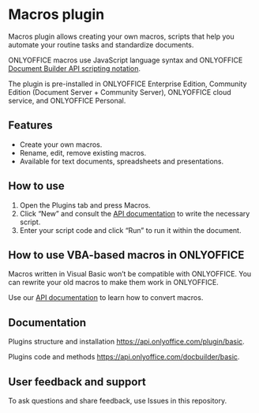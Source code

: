 # Macros plugin

Macros plugin allows creating your own macros, scripts that help you automate your routine tasks and standardize documents. 

ONLYOFFICE macros use JavaScript language syntax and ONLYOFFICE [Document Builder API scripting notation](https://api.onlyoffice.com/docbuilder/basic). 

The plugin is pre-installed in ONLYOFFICE Enterprise Edition, Community Edition (Document Server + Community Server), ONLYOFFICE cloud service, and ONLYOFFICE Personal.

## Features

* Create your own macros.
* Rename, edit, remove existing macros.
* Available for text documents, spreadsheets and presentations.

## How to use

1. Open the Plugins tab and press Macros.
2. Click “New” and consult the [API documentation](https://api.onlyoffice.com/plugin/macros) to write the necessary script.
3. Enter your script code and click “Run” to run it within the document.

## How to use VBA-based macros in ONLYOFFICE

Macros written in Visual Basic won’t be compatible with ONLYOFFICE. You can rewrite your old macros to make them work in ONLYOFFICE. 

Use our [API documentation](https://api.onlyoffice.com/plugin/convertingvbamacros?_ga=2.126654729.589713290.1580285135-699576329.1539952318) to learn how to convert macros. 

## Documentation

Plugins structure and installation https://api.onlyoffice.com/plugin/basic.

Plugins code and methods https://api.onlyoffice.com/docbuilder/basic.

## User feedback and support 

To ask questions and share feedback, use Issues in this repository.

